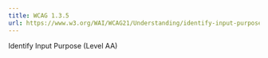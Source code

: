 ```yaml
---
title: WCAG 1.3.5
url: https://www.w3.org/WAI/WCAG21/Understanding/identify-input-purpose.html
---
```

Identify Input Purpose (Level AA)
